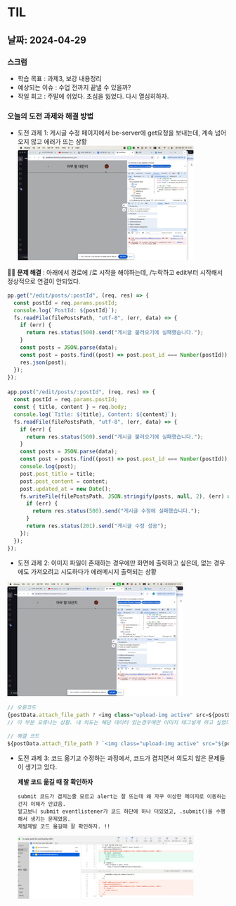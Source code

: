 # TIL

## 날짜: 2024-04-29

### 스크럼

- 학습 목표 : 과제3, 보강 내용정리
- 예상되는 이슈 : 수업 전까지 끝낼 수 있을까?
- 작일 회고 : 주말에 쉬었다. 초심을 잃었다. 다시 열심히하자.

### 오늘의 도전 과제와 해결 방법

- 도전 과제 1: 게시글 수정 페이지에서 be-server에 get요청을 보내는데, 계속 넘어오지 않고 에러가 뜨는 상황
  <img width=400 src="image.png">

💁‍♂️ **문제 해결** : 아래에서 경로에 /로 시작을 해야하는데, /누락하고 edit부터 시작해서 정상적으로 연결이 안되었다.

```javascript
pp.get("/edit/posts/:postId", (req, res) => {
  const postId = req.params.postId;
  console.log(`PostId: ${postId}`);
  fs.readFile(filePostsPath, "utf-8", (err, data) => {
    if (err) {
      return res.status(500).send("게시글 불러오기에 실패했습니다.");
    }
    const posts = JSON.parse(data);
    const post = posts.find((post) => post.post_id === Number(postId));
    res.json(post);
  });
});

app.post("/edit/posts/:postId", (req, res) => {
  const postId = req.params.postId;
  const { title, content } = req.body;
  console.log(`Title: ${title}, Content: ${content}`);
  fs.readFile(filePostsPath, "utf-8", (err, data) => {
    if (err) {
      return res.status(500).send("게시글 불러오기에 실패했습니다.");
    }
    const posts = JSON.parse(data);
    const post = posts.find((post) => post.post_id === Number(postId));
    console.log(post);
    post.post_title = title;
    post.post_content = content;
    post.updated_at = new Date();
    fs.writeFile(filePostsPath, JSON.stringify(posts, null, 2), (err) => {
      if (err) {
        return res.status(500).send("게시글 수정에 실패했습니다.");
      }
      return res.status(201).send("게시글 수정 성공");
    });
  });
});
```

- 도전 과제 2: 이미지 파일이 존재하는 경우에만 화면에 출력하고 싶은데, 없는 경우에도 가져오려고 시도하다가 에러메시지 출력되는 상황

<img width=400 src="image-1.png">

```javascript
// 오류코드
{postData.attach_file_path ? <img class="upload-img active" src=${postData.attach_file_path} alt="이미지 삽입" /> : ""}
// 이 부분 오류나는 상황. 내 의도는 해당 데이터 있는경우에만 이미지 태그넣게 하고 싶었다.
```

```javascript
// 해결 코드
${postData.attach_file_path ? `<img class="upload-img active" src="${postData.attach_file_path}" alt="이미지 삽입" />` : ""}
```

- 도전 과제 3: 코드 옮기고 수정하는 과정에서, 코드가 겹치면서 의도치 않은 문제들이 생기고 있다.

  **제발 코드 옮길 때 잘 확인하자**

  ```
  submit 코드가 겹치는줄 모르고 alert는 잘 뜨는데 왜 자꾸 이상한 페이지로 이동하는건지 이해가 안갔음.
  알고보니 submit eventlistener가 코드 하단에 하나 더있었고, .submit()을 수행해서 생기는 문제였음.
  제발제발 코드 옮길때 잘 확인하자. !!
  ```

  <img width=400 src="image-2.png">
